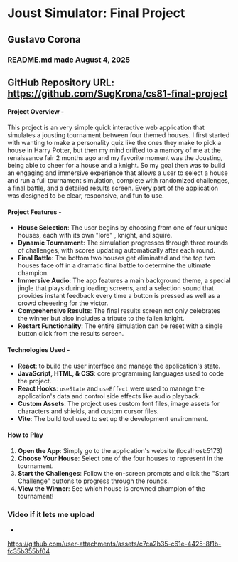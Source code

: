 # Joust Simulator: Final Project

## Gustavo Corona
### README.md made August 4, 2025
## GitHub Repository URL: https://github.com/SugKrona/cs81-final-project


#### Project Overview - 
This project is an very simple quick interactive web application that simulates a jousting tournament between four themed houses. I first started with wanting to make a personality quiz like the ones they make to pick a house in Harry Potter, but then my mind drifted to a memory of me at the renaissance fair 2 months ago and my favorite moment was the Jousting, being able to cheer for a house and a knight. So my goal then was to build an engaging and immersive experience that allows a user to select a house and run a full tournament simulation, complete with randomized challenges, a final battle, and a detailed results screen. Every part of the application was designed to be clear, responsive, and fun to use.

#### Project Features - 
* **House Selection**: The user begins by choosing from one of four unique houses, each with its own "lore" , knight, and squire.
* **Dynamic Tournament**: The simulation progresses through three rounds of challenges, with scores updating automatically after each round.
* **Final Battle**: The bottom two houses get eliminated and the top two houses face off in a dramatic final battle to determine the ultimate champion.
* **Immersive Audio**: The app features a main background theme, a special jingle that plays during loading screens, and a selection sound that provides instant feedback every time a button is pressed as well as a crowd cheeering for the victor.
* **Comprehensive Results**: The final results screen not only celebrates the winner but also includes a tribute to the fallen knight.
* **Restart Functionality**: The entire simulation can be reset with a single button click from the results screen.

#### Technologies Used - 
* **React**: to build the user interface and manage the application's state.
* **JavaScript, HTML, & CSS**: core programming languages used to code the project.
* **React Hooks**: `useState` and `useEffect` were used to manage the application's data and control side effects like audio playback.
* **Custom Assets**: The project uses custom font files, image assets for characters and shields, and custom cursor files.
* **Vite**: The build tool used to set up the development environment.

#### How to Play
1.  **Open the App**: Simply go to the application's website (localhost:5173)
2.  **Choose Your House**: Select one of the four houses to represent in the tournament.
3.  **Start the Challenges**: Follow the on-screen prompts and click the "Start Challenge" buttons to progress through the rounds.
4.  **View the Winner**: See which house is crowned champion of the tournament! 

### Video if it lets me upload
- 

https://github.com/user-attachments/assets/c7ca2b35-c61e-4425-8f1b-fc35b355bf04

